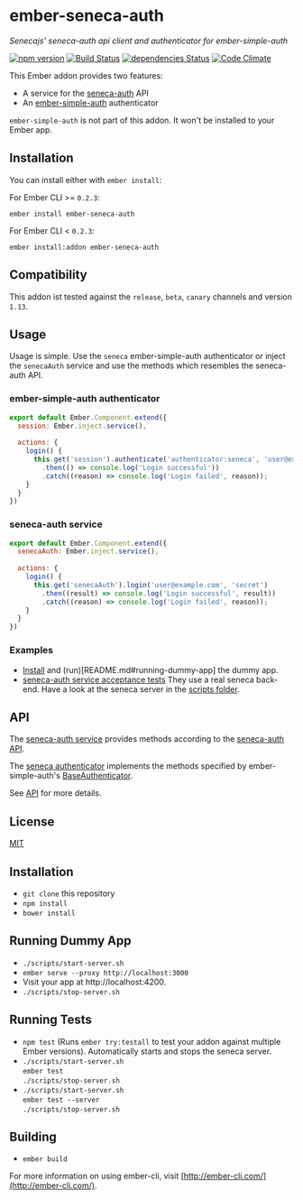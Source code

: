 # ember-seneca-auth

*Senecajs' seneca-auth api client and authenticator for ember-simple-auth*

[![npm version](https://badge.fury.io/js/ember-seneca-auth.svg)](https://badge.fury.io/js/ember-seneca-auth)
[![Build Status](https://travis-ci.org/indr/ember-seneca-auth.svg?branch=master)](https://travis-ci.org/indr/ember-seneca-auth)
[![dependencies Status](https://david-dm.org/indr/ember-seneca-auth/status.svg)](https://david-dm.org/indr/ember-seneca-auth)
[![Code Climate](https://codeclimate.com/github/indr/ember-seneca-auth/badges/gpa.svg)](https://codeclimate.com/github/indr/ember-seneca-auth)

This Ember addon provides two features:

* A service for the [seneca-auth](https://github.com/senecajs/seneca-auth) API
* An [ember-simple-auth](http://ember-simple-auth.com/) authenticator

`ember-simple-auth` is not part of this addon. It won't be installed to your Ember app.

## Installation

You can install either with `ember install`:

For Ember CLI >= `0.2.3`:

```shell
ember install ember-seneca-auth
```

For Ember CLI < `0.2.3`:

```shell
ember install:addon ember-seneca-auth
```

## Compatibility

This addon ist tested against the `release`, `beta`, `canary` channels and version `1.13`.

## Usage

Usage is simple. Use the `seneca` ember-simple-auth authenticator or inject the `senecaAuth` service and use the methods which resembles the seneca-auth API.

### ember-simple-auth authenticator

```javascript
export default Ember.Component.extend({
  session: Ember.inject.service(),
  
  actions: {
    login() {
      this.get('session').authenticate('authenticator:seneca', 'user@example.com', 'secret')
        .then(() => console.log('Login successful'))
        .catch((reason) => console.log('Login failed', reason));
    }
  }
})
```

### seneca-auth service

```javascript
export default Ember.Component.extend({
  senecaAuth: Ember.inject.service(),
    
  actions: {
    login() {
      this.get('senecaAuth').login('user@example.com', 'secret')
        .then((result) => console.log('Login successful', result))
        .catch((reason) => console.log('Login failed', reason));
    }
  }
})
```

### Examples

 * [Install](README.md#installation) and (run)[README.md#running-dummy-app] the dummy app.
 * [seneca-auth service acceptance tests](https://github.com/indr/ember-seneca-auth/blob/master/tests/acceptance/services/seneca-auth-test.js)
   They use a real seneca back-end. Have a look at the seneca server in the [scripts folder](https://github.com/indr/ember-seneca-auth/tree/master/scripts).

## API

The [seneca-auth service](API.md#module_seneca-auth) provides methods according to the [seneca-auth API](https://github.com/senecajs/seneca-auth#api).

The [seneca authenticator](API.md#module_seneca) implements the methods specified by ember-simple-auth's [BaseAuthenticator](http://ember-simple-auth.com/api/classes/BaseAuthenticator.html).

See [API](API.md) for more details.

## License

[MIT](LICENSE.md)

## Installation

* `git clone` this repository
* `npm install`
* `bower install`

## Running Dummy App

* `./scripts/start-server.sh`
* `ember serve --proxy http://localhost:3000`
* Visit your app at http://localhost:4200.
* `./scripts/stop-server.sh`

## Running Tests

* `npm test` (Runs `ember try:testall` to test your addon against multiple Ember versions). Automatically starts and stops the seneca server.
* `./scripts/start-server.sh`  
  `ember test`  
  `./scripts/stop-server.sh`  
* `./scripts/start-server.sh`  
  `ember test --server`  
  `./scripts/stop-server.sh`

## Building

* `ember build`

For more information on using ember-cli, visit [http://ember-cli.com/](http://ember-cli.com/).

